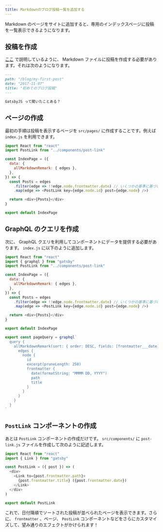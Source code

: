 ```yaml
---
title: Markdownのブログ投稿一覧を追加する
---
```


Markdown のページをサイトに追加すると、専用のインデックスページに投稿を一覧表示できるようになります。

## 投稿を作成

[ここ](/docs/adding-markdown-pages) で説明しているように、 Markdown ファイルに投稿を作成する必要があります。それは次のようになります。

```markdown
---
path: "/blog/my-first-post"
date: "2017-11-07"
title: "初めてのブログ投稿"
---

GatsbyJS って聞いたことある？
```

## ページの作成

最初の手順は投稿を表示するページを `src/pages/` に作成することです。例えば `index.js` を利用できます。

```jsx:title=src/pages/index.js
import React from "react"
import PostLink from "../components/post-link"

const IndexPage = ({
  data: {
    allMarkdownRemark: { edges },
  },
}) => {
  const Posts = edges
    .filter(edge => !!edge.node.frontmatter.date) // いくつかの基準に基づいて投稿をフィルタリングできます
    .map(edge => <PostLink key={edge.node.id} post={edge.node} />)

  return <div>{Posts}</div>
}

export default IndexPage
```

## GraphQL のクエリを作成

次に、 GraphQL クエリを利用してコンポーネントにデータを提供する必要があります。 `index.js` に以下のように追加します。

```jsx:title=src/pages/index.js
import React from "react"
import { graphql } from "gatsby"
import PostLink from "../components/post-link"

const IndexPage = ({
  data: {
    allMarkdownRemark: { edges },
  },
}) => {
  const Posts = edges
    .filter(edge => !!edge.node.frontmatter.date) // いくつかの基準に基づいて投稿をフィルタリングできます
    .map(edge => <PostLink key={edge.node.id} post={edge.node} />)

  return <div>{Posts}</div>
}

export default IndexPage

export const pageQuery = graphql`
  query {
    allMarkdownRemark(sort: { order: DESC, fields: [frontmatter___date] }) {
      edges {
        node {
          id
          excerpt(pruneLength: 250)
          frontmatter {
            date(formatString: "MMMM DD, YYYY")
            path
            title
          }
        }
      }
    }
  }
`
```

## `PostLink` コンポーネントの作成

あとは `PostLink` コンポーネントの作成だけです。 `src/components/` に `post-link.js` ファイルを作成して次のように記述します。

```jsx:title=src/components/post-link.js
import React from "react"
import { Link } from "gatsby"

const PostLink = ({ post }) => (
  <div>
    <Link to={post.frontmatter.path}>
      {post.frontmatter.title} ({post.frontmatter.date})
    </Link>
  </div>
)

export default PostLink
```

これで、日付降順でソートされた投稿が並べられたページを表示できます。さらに、 `frontmatter` 、ページ、 `PostLink` コンポーネントなどをさらにカスタマイズして、望み通りのエフェクトがかけられます！
